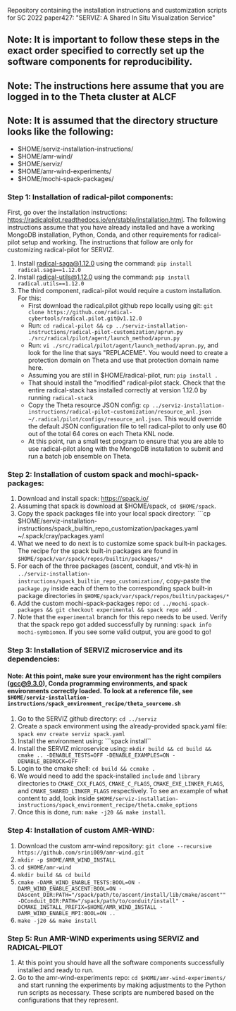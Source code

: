 Repository containing the installation instructions and customization scripts for SC 2022 paper427: "SERVIZ: A Shared In Situ Visualization Service"
## Note: It is important to follow these steps in the exact order specified to correctly set up the software components for reproducibility.
## Note: The instructions here assume that you are logged in to the Theta cluster at ALCF
## Note: It is assumed that the directory structure looks like the following:
  * $HOME/serviz-installation-instructions/
  * $HOME/amr-wind/
  * $HOME/serviz/
  * $HOME/amr-wind-experiments/
  * $HOME/mochi-spack-packages/

### Step 1: Installation of radical-pilot components:

First, go over the installation instructions: https://radicalpilot.readthedocs.io/en/stable/installation.html. The following instructions assume that you have already installed and have a working MongoDB installation, Python, Conda,
and other requirements for radical-pilot setup and working. The instructions that follow are only for customizing radical-pilot for SERVIZ.
1. Install radical-saga@1.12.0 using the command: ```pip install radical.saga==1.12.0```
2. Install radical-utils@1.12.0 using the command: ```pip install radical.utils==1.12.0```
3. The third component, radical-pilot would require a custom installation. For this:
   * First download the radical.pilot github repo locally using git: ```git clone https://github.com/radical-cybertools/radical.pilot.git@v1.12.0```
   * Run: ```cd radical-pilot && cp ../serviz-installation-instructions/radical-pilot-customization/aprun.py ./src/radical/pilot/agent/launch_method/aprun.py```
   * Run: ```vi ./src/radical/pilot/agent/launch_method/aprun.py```, and look for the line that says "REPLACEME". You would need to create a protection domain on Theta and use that protection domain name here.
   * Assuming you are still in $HOME/radical-pilot, run: ```pip install .```
   * That should install the "modified" radical-pilot stack. Check that the entire radical-stack has installed correctly at version 1.12.0 by running ```radical-stack```
   * Copy the Theta resource JSON config: ```cp ../serviz-installation-instructions/radical-pilot-customization/resource_anl.json ~/.radical/pilot/configs/resource_anl.json```. This would override the default JSON configuration file to tell radical-pilot to only use 60 out of the total 64 cores on each Theta KNL node.
   * At this point, run a small test program to ensure that you are able to use radical-pilot along with the MongoDB installation to submit and run a batch job ensemble on Theta. 

### Step 2: Installation of custom spack and mochi-spack-packages:
1. Download and install spack: https://spack.io/ 
2. Assuming that spack is download at $HOME/spack, ```cd $HOME/spack```.
3. Copy the spack packages file into your local spack directory: ```cp  $HOME/serviz-installation-instructions/spack_builtin_repo_customization/packages.yaml ~/.spack/cray/packages.yaml
4. What we need to do next is to customize some spack built-in packages. The recipe for the spack built-in packages are found in ```$HOME/spack/var/spack/repos/builtin/packages/*```
5. For each of the three packages (ascent, conduit, and vtk-h) in ```../serviz-installation-instructions/spack_builtin_repo_customization/```, copy-paste the ```package.py``` inside each of them to the corresponding spack built-in package directories in ```$HOME/spack/var/spack/repos/builtin/packages/*```
6. Add the custom mochi-spack-packages repo: ```cd ../mochi-spack-packages && git checkout experimental && spack repo add .```
7. Note that the ```experimental``` branch for this repo needs to be used. Verify that the spack repo got added successfully by running: ```spack info mochi-symbiomon```. If you see some valid output, you are good to go!

### Step 3: Installation of SERVIZ microservice and its dependencies:
#### Note: At this point, make sure your environment has the right compilers (gcc@9.3.0), Conda programming environments, and spack environments correctly loaded. To look at a reference file, see ```$HOME/serviz-installation-instructions/spack_environment_recipe/theta_sourceme.sh```
1. Go to the SERVIZ github directory: ```cd ../serviz```
2. Create a spack environment using the already-provided spack.yaml file: ```spack env create serviz spack.yaml```
3. Install the environment using: ```spack install``
4. Install the SERVIZ microservice using: ```mkdir build && cd build && cmake .. -DENABLE_TESTS=OFF -DENABLE_EXAMPLES=ON -DENABLE_BEDROCK=OFF```
5. Login to the cmake shell: ```cd build && ccmake .```
6. We would need to add the spack-installed ```include``` and ```library``` directories to ```CMAKE_CXX_FLAGS```, ```CMAKE_C_FLAGS```, ```CMAKE_EXE_LINKER_FLAGS```, and ```CMAKE_SHARED_LINKER_FLAGS``` respectively. To see an example of what content to add, look inside ```$HOME/serviz-installation-instructions/spack_environment_recipe/theta.cmake_options```
7. Once this is done, run: ```make -j20 && make install```. 

### Step 4: Installation of custom AMR-WIND:
1. Download the custom amr-wind repository: ```git clone --recursive https://github.com/srini009/amr-wind.git```
2. ```mkdir -p $HOME/AMR_WIND_INSTALL```
3. ```cd $HOME/amr-wind```
4. ```mkdir build && cd build```
5. ```cmake -DAMR_WIND_ENABLE_TESTS:BOOL=ON -DAMR_WIND_ENABLE_ASCENT:BOOL=ON -DAscent_DIR:PATH="/spack/path/to/ascent/install/lib/cmake/ascent"" -DConduit_DIR:PATH="/spack/path/to/conduit/install" -DCMAKE_INSTALL_PREFIX=$HOME/AMR_WIND_INSTALL -DAMR_WIND_ENABLE_MPI:BOOL=ON ..```
6. ```make -j20 && make install```

### Step 5: Run AMR-WIND experiments using SERVIZ and RADICAL-PILOT
1. At this point you should have all the software components successfully installed and ready to run.
2. Go to the amr-wind-experiments repo: ```cd $HOME/amr-wind-experiments/``` and start running the experiments by making adjustments to the  Python run scripts as necessary. These scripts are numbered based on the configurations that they represent.
